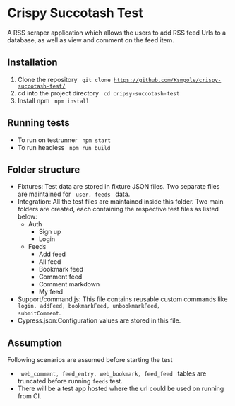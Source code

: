# Crispy Succotash Test

A RSS scraper application which allows the users to add RSS feed Urls to a database, as well as  view and comment on the feed item.


## Installation
1. Clone the repository <code> git clone https://github.com/Ksmgole/crispy-succotash-test/ </code>
2. cd into the project directory <code> cd cripsy-succotash-test </code>
3. Install npm <code> npm install </code>

## Running tests
- To run on testrunner <code> npm start </code>
- To run headless <code> npm run build </code>

## Folder structure
- Fixtures: Test data are stored in fixture JSON files. Two separate files are maintained for <code> user, feeds </code> data.
- Integration: All the test files are maintained inside this folder. Two main folders are created, each containing the respective test files as listed below:
   * Auth
     * Sign up
     * Login
   * Feeds
     * Add feed
     * All feed
     * Bookmark feed
     * Comment feed
     * Comment markdown
     * My feed
-  Support/command.js: This file contains reusable custom commands like <code> login, addFeed, bookmarkFeed, unbookmarkFeed, submitComment</code>.
-  Cypress.json:Configuration values are stored in this file.

## Assumption 
Following scenarios are assumed before starting the test
- <code> web_comment, feed_entry, web_bookmark, feed_feed </code> tables are truncated before running <code>feeds</code> test.
- There will be a test app hosted where the url could be used on running from CI.